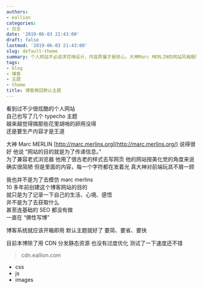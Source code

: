 ```yaml
---
authors:
- eallion
categories:
- 日志
date: '2019-06-03 21:43:00'
draft: false
lastmod: '2019-06-03 21:43:00'
slug: default-theme
summary: 个人网站不必追求花哨设计，内容质量才是核心。大神Marc MERLIN的网站风格极简但内容优质，证明前端装饰并非关键。创建博客初衷是记录生活，不刻意追求流量或SEO优化。博客系统应简洁高效，默认主题足够。目前仅使用CDN加速静态资源，保持良好访问速度。
tags:
- blog
- 博客
- 主题
- theme
title: 博客换回默认主题
---
```


看到过不少很炫酷的个人网站  
自己也写了几个 typecho 主题  
越来越觉得搞那些花里胡哨的卵用没得  
还是要生产内容才是王道  

大神 Marc MERLIN [http://marc.merlins.org](http://marc.merlins.org/) 说得很好
他说 “网站的目的就是为了传递信息。”  
为了兼容老式浏览器
他用了很古老的样式去写网页
他的网站按美化党的角度来说确实很简陋
但是里面的内容，每一个字符都在发着光
真大神对前端玩具不屑一顾

我也并不是为了去模仿 marc merlins  
10 多年前创建这个博客网站的目的  
就只是为了记录一下自己的生活、心境、感悟  
并不是为了去获取什么  
甚至连基础的 SEO 都没有做  
一直在 “佛性写博”

博客系统就应该开箱即用
默认主题就好了
要简、要省、要快

目前本博除了用 CDN 分发静态资源
也没有过度优化
测试了一下速度还不错
> cdn.eallion.com

- css
- js
- images